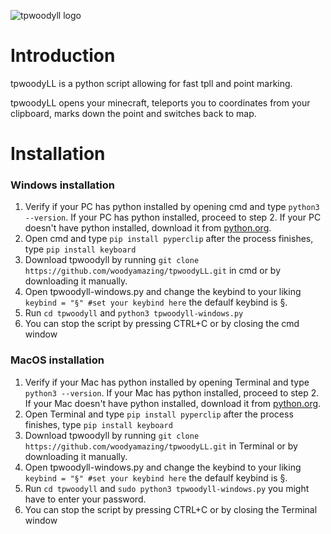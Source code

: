 ![tpwoodyll logo](https://github.com/woodyamazing/tpwoodyLL/blob/main/tpwoodyll.png?raw=true)

# Introduction

tpwoodyLL is a python script allowing for fast tpll and point marking.

tpwoodyLL opens your minecraft, teleports you to coordinates from your clipboard, marks down the point and switches back to map.

# Installation
### Windows installation
1. Verify if your PC has python installed by opening cmd and type `python3 --version`. If your PC has python installed, proceed to step 2. If your PC doesn't have python installed, download it from [python.org](https://www.python.org/downloads/).
2. Open cmd and type `pip install pyperclip` after the process finishes, type `pip install keyboard`
3. Download tpwoodyll by running `git clone https://github.com/woodyamazing/tpwoodyLL.git` in cmd or by downloading it manually.
4. Open tpwoodyll-windows.py and change the keybind to your liking `keybind = "§" #set your keybind here` the defaulf keybind is §.
5. Run `cd tpwoodyll` and `python3 tpwoodyll-windows.py`
6. You can stop the script by pressing CTRL+C or by closing the cmd window

### MacOS installation
1. Verify if your Mac has python installed by opening Terminal and type `python3 --version`. If your Mac has python installed, proceed to step 2. If your Mac doesn't have python installed, download it from [python.org](https://www.python.org/downloads/).
2. Open Terminal and type `pip install pyperclip` after the process finishes, type `pip install keyboard`
3. Download tpwoodyll by running `git clone https://github.com/woodyamazing/tpwoodyLL.git` in Terminal or by downloading it manually.
4. Open tpwoodyll-windows.py and change the keybind to your liking `keybind = "§" #set your keybind here` the defaulf keybind is §.
5. Run `cd tpwoodyll` and `sudo python3 tpwoodyll-windows.py` you might have to enter your password.
6. You can stop the script by pressing CTRL+C or by closing the Terminal window
